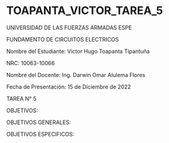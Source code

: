 # TOAPANTA_VICTOR_TAREA_5
UNIVERSIDAD DE LAS FUERZAS ARMADAS ESPE

  FUNDAMENTO DE CIRCUITOS ELECTRICOS

  Nombre del Estudiante: Victor Hugo Toapanta Tipantuña

  NRC: 10063-10066

  Nombre del Docente: Ing. Darwin Omar Alulema Flores

  Fecha de Presentación: 15 de Diciembre de 2022

TAREA N° 5

OBJETIVOS:
  
OBJETIVOS GENERALES:

OBJETIVOS ESPECIFICOS:
